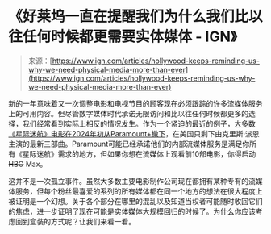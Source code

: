 <!--yml

category: 未分类

date: 2024-05-27 15:18:31

-->

# 《好莱坞一直在提醒我们为什么我们比以往任何时候都更需要实体媒体 - IGN》

> 来源：[https://www.ign.com/articles/hollywood-keeps-reminding-us-why-we-need-physical-media-more-than-ever](https://www.ign.com/articles/hollywood-keeps-reminding-us-why-we-need-physical-media-more-than-ever)

新的一年意味着又一次调整电影和电视节目的顾客现在必须跟踪的许多流媒体服务上的可用内容。但尽管数字媒体时代承诺无限访问和比以往任何时候都更多的选择，我们经常看到实际上相反的情况发生。作为一个紧迫的最近的例子，[大多数《星际迷航》电影在2024年初从Paramount+撤下](https://screenrant.com/star-trek-movies-max-paramount-plus-fans-unhappy/)，在美国只剩下由克里斯·派恩主演的最新三部曲。Paramount可能已经承诺他们的内部流媒体服务是满足你所有《星际迷航》需求的地方，但如果你想在流媒体上观看前10部电影，你得启动~~HBO~~ Max。

这并不是一次孤立事件。虽然大多数主要电影制作公司现在都拥有某种专有的流媒体服务，但每个粉丝最喜爱的系列的所有媒体都在同一个地方的想法在很大程度上被证明是一个幻想。关于各个部分在哪里的混乱以及知道当权者可能随时收回它们的焦虑，进一步证明了现在可能是实体媒体大规模回归的时候了。为什么你应该考虑回到盒装的方式呢？让我们来看一看。
